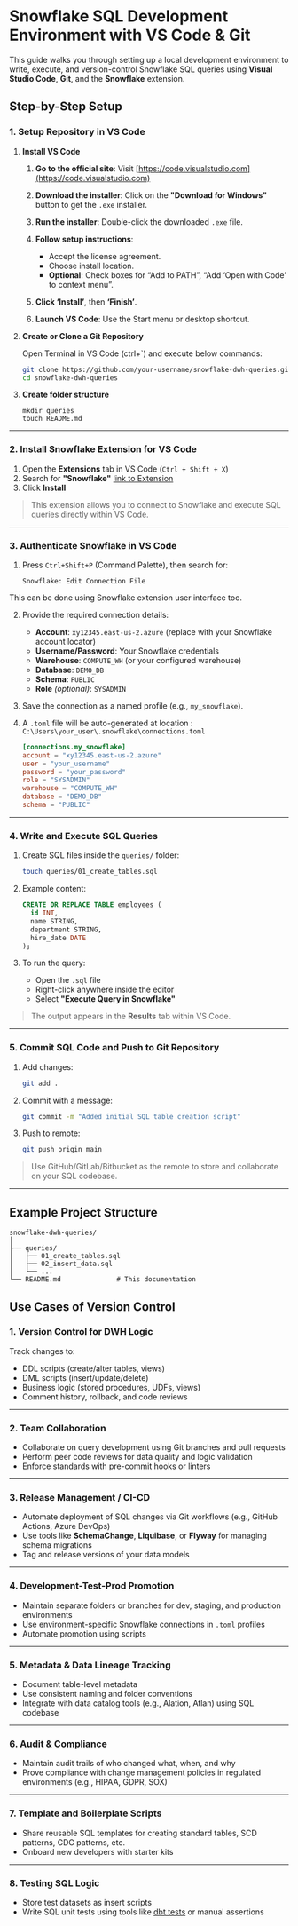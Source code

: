 # Snowflake SQL Development Environment with VS Code & Git

This guide walks you through setting up a local development environment to write, execute, and version-control Snowflake SQL queries using **Visual Studio Code**, **Git**, and the **Snowflake** extension.

## Step-by-Step Setup

### 1. Setup Repository in VS Code
1. **Install VS Code**

    1. **Go to the official site**:
   Visit [https://code.visualstudio.com](https://code.visualstudio.com)

    2. **Download the installer**:
   Click on the **"Download for Windows"** button to get the `.exe` installer.

    3. **Run the installer**:
   Double-click the downloaded `.exe` file.

    4. **Follow setup instructions**:

        * Accept the license agreement.
        * Choose install location.
        * **Optional**: Check boxes for “Add to PATH”, “Add ‘Open with Code’ to context menu”.

    5. **Click ‘Install’**, then **‘Finish’**.

    6. **Launch VS Code**:
   Use the Start menu or desktop shortcut.

1. **Create or Clone a Git Repository**

    Open Terminal in VS Code (ctrl+`) and execute below commands:

   ```bash
   git clone https://github.com/your-username/snowflake-dwh-queries.git
   cd snowflake-dwh-queries
   ```

1. **Create folder structure**

   ```
   mkdir queries
   touch README.md
   ```

---

### 2. Install Snowflake Extension for VS Code

1. Open the **Extensions** tab in VS Code (`Ctrl + Shift + X`)
2. Search for **"Snowflake"** [link to Extension](https://marketplace.visualstudio.com/items/?itemName=snowflake.snowflake-vsc)
3. Click **Install**

> This extension allows you to connect to Snowflake and execute SQL queries directly within VS Code.

---

### 3. Authenticate Snowflake in VS Code

1. Press `Ctrl+Shift+P` (Command Palette), then search for:

   ```
   Snowflake: Edit Connection File
   ```

This can be done using Snowflake extension user interface too.

2. Provide the required connection details:

   * **Account**: `xy12345.east-us-2.azure` (replace with your Snowflake account locator)
   * **Username/Password**: Your Snowflake credentials
   * **Warehouse**: `COMPUTE_WH` (or your configured warehouse)
   * **Database**: `DEMO_DB`
   * **Schema**: `PUBLIC`
   * **Role** *(optional)*: `SYSADMIN`

3. Save the connection as a named profile (e.g., `my_snowflake`).

4. A `.toml` file will be auto-generated at location : `C:\Users\your_user\.snowflake\connections.toml`

   ```toml
   [connections.my_snowflake]
   account = "xy12345.east-us-2.azure"
   user = "your_username"
   password = "your_password"
   role = "SYSADMIN"
   warehouse = "COMPUTE_WH"
   database = "DEMO_DB"
   schema = "PUBLIC"
   ```

---

### 4. Write and Execute SQL Queries

1. Create SQL files inside the `queries/` folder:

   ```bash
   touch queries/01_create_tables.sql
   ```

2. Example content:

   ```sql
   CREATE OR REPLACE TABLE employees (
     id INT,
     name STRING,
     department STRING,
     hire_date DATE
   );
   ```

3. To run the query:

   * Open the `.sql` file
   * Right-click anywhere inside the editor
   * Select **"Execute Query in Snowflake"**

> The output appears in the **Results** tab within VS Code.

---

### 5. Commit SQL Code and Push to Git Repository

1. Add changes:

   ```bash
   git add .
   ```

2. Commit with a message:

   ```bash
   git commit -m "Added initial SQL table creation script"
   ```

3. Push to remote:

   ```bash
   git push origin main
   ```

> Use GitHub/GitLab/Bitbucket as the remote to store and collaborate on your SQL codebase.

---

## Example Project Structure

```
snowflake-dwh-queries/
│
├── queries/
│   ├── 01_create_tables.sql
│   ├── 02_insert_data.sql
│   └── ...
└── README.md              # This documentation
```
## Use Cases of Version Control

### 1. **Version Control for DWH Logic**

Track changes to:

* DDL scripts (create/alter tables, views)
* DML scripts (insert/update/delete)
* Business logic (stored procedures, UDFs, views)
* Comment history, rollback, and code reviews

---

### 2. **Team Collaboration**

* Collaborate on query development using Git branches and pull requests
* Perform peer code reviews for data quality and logic validation
* Enforce standards with pre-commit hooks or linters

---

### 3. **Release Management / CI-CD**

* Automate deployment of SQL changes via Git workflows (e.g., GitHub Actions, Azure DevOps)
* Use tools like **SchemaChange**, **Liquibase**, or **Flyway** for managing schema migrations
* Tag and release versions of your data models

---

### 4. **Development-Test-Prod Promotion**

* Maintain separate folders or branches for dev, staging, and production environments
* Use environment-specific Snowflake connections in `.toml` profiles
* Automate promotion using scripts

---

### 5. **Metadata & Data Lineage Tracking**

* Document table-level metadata
* Use consistent naming and folder conventions
* Integrate with data catalog tools (e.g., Alation, Atlan) using SQL codebase

---

### 6. **Audit & Compliance**

* Maintain audit trails of who changed what, when, and why
* Prove compliance with change management policies in regulated environments (e.g., HIPAA, GDPR, SOX)

---

### 7. **Template and Boilerplate Scripts**

* Share reusable SQL templates for creating standard tables, SCD patterns, CDC patterns, etc.
* Onboard new developers with starter kits

---

### 8. **Testing SQL Logic**

* Store test datasets as insert scripts
* Write SQL unit tests using tools like [dbt tests](https://docs.getdbt.com/docs/build/tests) or manual assertions
